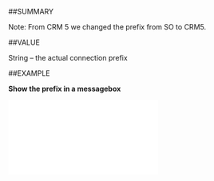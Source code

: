 
##SUMMARY


Note: From CRM 5 we changed the prefix from SO to CRM5. 



##VALUE

String – the actual connection prefix


##EXAMPLE

**Show the prefix in a messagebox**



![](..\..\Examples\vbs\Database.ActualPrefix.vbs.txt)

